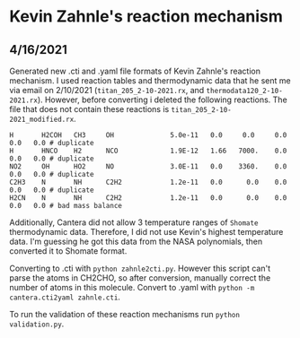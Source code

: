 # Kevin Zahnle's reaction mechanism

## 4/16/2021
Generated new .cti and .yaml file formats of Kevin Zahnle's reaction mechanism. I used reaction tables and thermodynamic data that he sent me via email on 2/10/2021 (`titan_205_2-10-2021.rx`, and `thermodata120_2-10-2021.rx`). However, before converting i deleted the following reactions. The file that does not contain these reactions is `titan_205_2-10-2021_modified.rx`.
```
H       H2COH   CH3     OH              5.0e-11   0.0     0.0     0.0       0.0   0.0 # duplicate
H       HNCO    H2      NCO             1.9E-12   1.66   7000.    0.0       0.0   0.0 # duplicate
NO2     OH      HO2     NO              3.0E-11   0.0    3360.    0.0       0.0   0.0 # duplicate
C2H3    N       NH      C2H2            1.2e-11   0.0      0.0    0.0       0.0   0.0 # duplicate  
H2CN    N       NH      C2H2            1.2e-11   0.0      0.0    0.0       0.0   0.0 # bad mass balance
```

Additionally, Cantera did not allow 3 temperature ranges of `Shomate` thermodynamic data. Therefore, I did not use Kevin's highest temperature data. I'm guessing he got this data from the NASA polynomials, then converted it to Shomate format.

Converting to .cti with `python zahnle2cti.py`. However this script can't parse the atoms in CH2CHO, so after conversion, manually correct the number of atoms in this molecule. Convert to .yaml with `python -m cantera.cti2yaml zahnle.cti`.

To run the validation of these reaction mechanisms run `python validation.py`.

